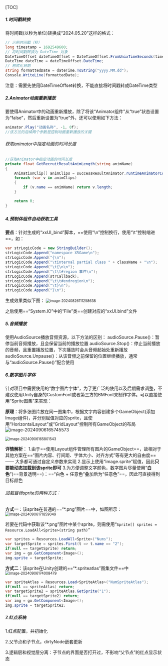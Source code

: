 [TOC]



##### 1.时间戳转换

将时间戳(以秒为单位)转换成“2024.05.20”这样的格式：

```c#
// 示例时间戳（秒）
long timestamp = 1692549600;
// 将时间戳转换为 DateTime 对象
DateTimeOffset dateTimeOffset = DateTimeOffset.FromUnixTimeSeconds(timestamp);
DateTime dateTime = dateTimeOffset.DateTime;
// 格式化日期
string formattedDate = dateTime.ToString("yyyy.MM.dd");
Console.WriteLine(formattedDate);
```

注意：需要先使用DateTimeOffset转换，不能直接将时间戳转成DateTime类型



##### 2.Animator动画重新播放

要使得Animator中的动画重新播放，除了将该“Animator组件”从“true”状态设置为“false”，然后重新设置为“true”外，还可以使用如下方法：

```c#
animator.Play("动画名称", -1, 0f);
//该方法的后续两个参数是控制动画重新播放的关键
```

###### 获取animator中指定动画的时间长度

```c#
//获取Animator中指定动画的时间长度
private float GetRecruitResultAnimLength(string animName)
{
    AnimationClip[] animClips = successResultAnimator.runtimeAnimatorController.animationClips;
    foreach (var v in animClips)
    {
        if (v.name == animName) return v.length;
    }

    return 0;
}
```

##### 


##### 4.预制体组件自动获取工具

**要点**：针对生成的“xxUI_bind”脚本，==使用“\n”控制换行，使用“\t”控制缩进==，如：

```c#
var strLogicCode = new StringBuilder();
strLogicCode.Append("namespace X5Game\n");
strLogicCode.Append("{\n");
strLogicCode.Append("\tinternal partial class " + className + "\n");
strLogicCode.Append("\t{\n\n");
strLogicCode.Append("\t\t#region 事件\n");
strLogicCode.Append(strCallback);
strLogicCode.Append("\t\t#endregion\n");
strLogicCode.Append("\t}\n");
strLogicCode.Append("}\n");
```

生成效果类似下图：
<img src="https://gitee.com/kakaix892/image-host/raw/main/Typora/image-20240826111258638.png" alt="image-20240826111258638" style="zoom:80%;" />

之后使用==“System.IO”中的“File”类==创建对应的“xxUI.bind”文件



##### 5.音频播放

使用AudioSource播放音频资源，以下方法的区别：
audioSource.Pause()：暂停当前音频播放，且会保留当前的播放位置
audioSource.Stop()：停止当前播放的音频，且重置播放位置，下次播放时会从音频起始处重新播放
audioSource.Unpause()：从该音频之前保留的位置继续播放，通常与“audioSource.Pause()”配合使用



##### 6.数字图片字体

针对项目中需要使用的“数字图片字体”，为了更广泛的使用以及后期需求调整，不建议使用Unity自身的CustomFont或者第三方的BMFont来制作字体。可以直接使用“Sprite图集”来实现：

**原理**：将多张图片放在同一图集中，根据文字内容创建多个GameObject(添加Image组件)，并分别赋值对应的sprite，且使用“HorizontalLayout”或“GridLayout”控制所有GameObject的布局
![image-20240906165745573](https://gitee.com/kakaix892/image-host/raw/main/Typora/image-20240906165745573.png)

<img src="https://gitee.com/kakaix892/image-host/raw/main/Typora/image-20240906165801543.png" alt="image-20240906165801543" style="zoom:80%;" />

**详情解析**：
1.由于==使用Layout组件管理所有图片的GameObject==，故相对于其他方案在==“图片内容、行间距、字体大小、对齐方式”等有更大的自由度== —— 大多都可通过自定义参数来实现
2.显示上使用“image.sprite”赋值，因此**只要能动态加载到该sprite即可**
3.为方便调整文字颜色，数字图片尽量使用“**白色**”(==背景透明==)：==“白色 + 任意色”叠加后为“任意色”==，因此可直接得到目标颜色 



###### 加载目标sprite的两种方式：

**方式一**：该sprite在普通的==“*.png”图片==中，如图所示：
<img src="https://gitee.com/kakaix892/image-host/raw/main/Typora/image-20240906171859049.png" alt="image-20240906171859049" style="zoom:80%;" />

若要在代码中获取该“*.png”图片中某个sprite，则需使用“`Sprite[] sprites = Resource.LoadAll<Sprite>(string path)`”

```c#
var sprites = Resources.LoadAll<Sprite>("Nums");
var targetSprite = sprites.First(t => t.name == "2");
if(null == targetSprite) return;
var img = go.GetComponent<Image>();
img.sprite = targetSprite;
```

**方式二**：该sprite在Unity创建的==“*.spriteatlas”图集文件==中
<img src="https://gitee.com/kakaix892/image-host/raw/main/Typora/image-20240906174008479.png" alt="image-20240906174008479" style="zoom:80%;" />

```c#
var spriteAtlas = Resources.Load<SpriteAtlas>("NumSpriteAtlas");
if(null == spriteAtlas) return;
var targetSprite2 = spriteAtlas.GetSprite("1");
if(null == targetSprite2) return;
var img = go.GetComponent<Image>();
img.sprite = targetSprite2;
```





##### 7.红点系统

1.红点配置，并初始化

2.父节点和子节点，dirtyNode嵌套更新

3.逻辑层和视觉层分离：子节点的界面是否打开过，不影响“父节点”的红点显示状态


































